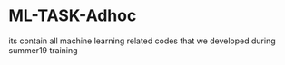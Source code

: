 # ML-TASK-Adhoc
its contain all machine learning related codes that we developed during summer19 training

